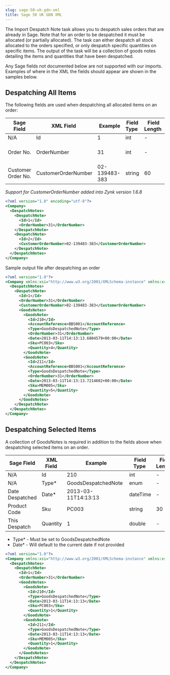 ```yaml
---
slug: sage-50-uk-gdn-xml
title: Sage 50 UK GDN XML
---
```

The Import Despatch Note task allows you to despatch sales orders that are already in Sage.  Note that for an order to be despatched it must be allocated (or partially allocated).  The task can either despatch all stock allocated to the orders specified, or only despatch specific quantities on specific items.  The output of the task will be a collection of goods notes detailing the items and quantities that have been despatched.

Any Sage fields not documented below are not supported with our imports.  Examples of where in the XML the fields should appear are shown in the samples below.

## Despatching All Items
The following fields are used when despatching all allocated items on an order:

| Sage Field | XML Field  |  Example | Field Type  |  Field Length | Input  |
| --- | --- | --- | --- | --- | --- |
| N/A | Id  | 1  | int | -  | Optional  |
| Order No. | OrderNumber  | 31  | int | -  | Required (if CustomerOrderNumber not provided)  |
| Customer Order No. | CustomerOrderNumber  | 02-139483-383 | string | 60 | Required (if OrderNumber not provided) |

*Support for CustomerOrderNumber added into Zynk version 1.6.8*

```xml
<?xml version="1.0" encoding="utf-8"?>
<Company>
  <DespatchNotes>
    <DespatchNote>
      <Id>1</Id>
      <OrderNumber>31</OrderNumber>
    </DespatchNote>
    <DespatchNote>
      <Id>2</Id>
      <CustomerOrderNumber>02-139483-383</CustomerOrderNumber>
    </DespatchNote>
  </DespatchNotes>
</Company>
```

Sample output file after despatching an order

```xml
<?xml version="1.0"?>
<Company xmlns:xsi="http://www.w3.org/2001/XMLSchema-instance" xmlns:xsd="http://www.w3.org/2001/XMLSchema">
  <DespatchNotes>
    <DespatchNote>
      <Id>1</Id>
      <OrderNumber>31</OrderNumber>
      <CustomerOrderNumber>02-139483-383</CustomerOrderNumber>
      <GoodsNotes>
        <GoodsNote>
          <Id>210</Id>
          <AccountReference>BBS001</AccountReference>
          <Type>GoodsDespatchedNote</Type>
          <OrderNumber>31</OrderNumber>
          <Date>2013-03-11T14:13:13.6804579+00:00</Date>
          <Sku>PC003</Sku>
          <Quantity>4</Quantity>
        </GoodsNote>
        <GoodsNote>
          <Id>211</Id>
          <AccountReference>BBS001</AccountReference>
          <Type>GoodsDespatchedNote</Type>
          <OrderNumber>31</OrderNumber>
          <Date>2013-03-11T14:13:13.7214602+00:00</Date>
          <Sku>MEM005</Sku>
          <Quantity>5</Quantity>
        </GoodsNote>
      </GoodsNotes>
    </DespatchNote>
  </DespatchNotes>
</Company>
```

## Despatching Selected Items
A collection of GoodsNotes is required in addition to the fields above when despatching selected items on an order.

| Sage Field | XML Field  |  Example | Field Type  |  Field Length | Input  |
| --- | --- | --- | --- | --- | --- |
| N/A | Id | 210 | int | -  | Optional  |
| N/A | Type\* | GoodsDespatchedNote  | enum  | -  | Required  |
| Date Despatched  | Date\* | 2013-03-11T14:13:13 | dateTime | - | Optional |
| Product Code  | Sku | PC003 | string | 30 | Required |
| This Despatch  | Quantity | 1 | double | - | Required |

* Type* - Must be set to GoodsDespatchedNote
* Date* - Will default to the current date if not provided

```xml
<?xml version="1.0"?>
<Company xmlns:xsi="http://www.w3.org/2001/XMLSchema-instance" xmlns:xsd="http://www.w3.org/2001/XMLSchema">
  <DespatchNotes>
    <DespatchNote>
      <Id>1</Id>
      <OrderNumber>31</OrderNumber>
      <GoodsNotes>
        <GoodsNote>
          <Id>210</Id>
          <Type>GoodsDespatchedNote</Type>
          <Date>2013-03-11T14:13:13</Date>
          <Sku>PC003</Sku>
          <Quantity>1</Quantity>
        </GoodsNote>
        <GoodsNote>
          <Id>211</Id>
          <Type>GoodsDespatchedNote</Type>
          <Date>2013-03-11T14:13:13</Date>
          <Sku>MEM005</Sku>
          <Quantity>1</Quantity>
        </GoodsNote>
      </GoodsNotes>
    </DespatchNote>
  </DespatchNotes>
</Company>
```